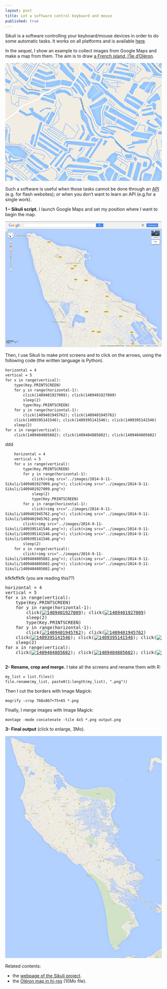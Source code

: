 ```yaml
---
layout: post
title: Let a software control keyboard and mouse
published: true
---
```

Sikuli is a software controlling your keyboard/mouse devices in order to do some automatic tasks. It works on all platforms and is available <a href="http://www.sikuli.org/" target="_blank">here</a>.

In the sequel, I show an example to collect images from Google Maps and make a map from them. The aim is to draw <a href="http://www.ile-oleron-marennes.com/" target="_blank">a French island, l’île d’Oléron</a>.

<img src="../images/2014-9-11-Sikuli/intro_image.png" alt="intro image"/>



Such a software is useful when those tasks cannot be done through an <a href="https://en.wikipedia.org/wiki/Application_programming_interface" target="_blank">API</a> (e.g. for flash websites); or when you don’t want to learn an API (e.g.for a single work).

**1 – Sikuli script.** I launch Google Maps and set my position where I want to begin the map.

<img src="../images/2014-9-11-Sikuli/map_example.png" alt="mapExample"/>

Then, I use Sikuli to make print screens and to click on the arrows, using the following code (the written language is Python).

    horizontal = 4
    vertical = 5
    for x in range(vertical):
        type(Key.PRINTSCREEN)
        for y in range(horizontal-1):     
            click(1409401927009); click(1409401927009)
            sleep(2)
            type(Key.PRINTSCREEN)
        for y in range(horizontal-1):
            click(1409401945762); click(1409401945762)        
        click(1409395141546); click(1409395141546); click(1409395141546)
        sleep(2)
    for x in range(vertical):
        click(1409404805602); click(1409404805602); click(1409404805602)


ddd


```
    horizontal = 4
    vertical = 5
    for x in range(vertical):
        type(Key.PRINTSCREEN)
        for y in range(horizontal-1):     
            click(<img src="../images/2014-9-11-Sikuli/1409401927009.png">); click(<img src="../images/2014-9-11-Sikuli/1409401927009.png">)
            sleep(2)
            type(Key.PRINTSCREEN)
        for y in range(horizontal-1):
            click(<img src="../images/2014-9-11-Sikuli/1409401945762.png">); click(<img src="../images/2014-9-11-Sikuli/1409401945762.png">)        
        click(<img src="../images/2014-9-11-Sikuli/1409395141546.png">); click(<img src="../images/2014-9-11-Sikuli/1409395141546.png">); click(<img src="../images/2014-9-11-Sikuli/1409395141546.png">)
        sleep(2)
    for x in range(vertical):
        click(<img src="../images/2014-9-11-Sikuli/1409404805602.png">); click(<img src="../images/2014-9-11-Sikuli/1409404805602.png">); click(<img src="../images/2014-9-11-Sikuli/1409404805602.png">)
```

		
kfkfkffkfk (you are reading this??)



<pre>horizontal = 4
vertical = 5
for x in range(vertical):
    type(Key.PRINTSCREEN)
    for y in range(horizontal-1):     
        click(<a href="https://ahstat.files.wordpress.com/2014/09/1409401927009.png"><img class=" size-full wp-image-422 alignnone" src="https://ahstat.files.wordpress.com/2014/09/1409401927009.png" alt="1409401927009" width="15" height="17" /></a>); click(<a href="https://ahstat.files.wordpress.com/2014/09/1409401927009.png"><img class=" size-full wp-image-422 alignnone" src="https://ahstat.files.wordpress.com/2014/09/1409401927009.png" alt="1409401927009" width="15" height="17" /></a>)
        sleep(2)
        type(Key.PRINTSCREEN)
    for y in range(horizontal-1):
        click(<a href="https://ahstat.files.wordpress.com/2014/09/1409401945762.png"><img class="alignnone size-full wp-image-423" src="https://ahstat.files.wordpress.com/2014/09/1409401945762.png" alt="1409401945762" width="13" height="16" /></a>); click(<a href="https://ahstat.files.wordpress.com/2014/09/1409401945762.png"><img class="alignnone size-full wp-image-423" src="https://ahstat.files.wordpress.com/2014/09/1409401945762.png" alt="1409401945762" width="13" height="16" /></a>)        
    click(<a href="https://ahstat.files.wordpress.com/2014/09/1409395141546.png"><img class="alignnone size-full wp-image-421" src="https://ahstat.files.wordpress.com/2014/09/1409395141546.png" alt="1409395141546" width="18" height="14" /></a>); click(<a href="https://ahstat.files.wordpress.com/2014/09/1409395141546.png"><img class="alignnone size-full wp-image-421" src="https://ahstat.files.wordpress.com/2014/09/1409395141546.png" alt="1409395141546" width="18" height="14" /></a>); click(<a href="https://ahstat.files.wordpress.com/2014/09/1409395141546.png"><img class="alignnone size-full wp-image-421" src="https://ahstat.files.wordpress.com/2014/09/1409395141546.png" alt="1409395141546" width="18" height="14" /></a>)
    sleep(2)
for x in range(vertical):
    click(<a href="https://ahstat.files.wordpress.com/2014/09/1409404805602.png"><img class="alignnone size-full wp-image-424" src="https://ahstat.files.wordpress.com/2014/09/1409404805602.png" alt="1409404805602" width="13" height="12" /></a>); click(<a href="https://ahstat.files.wordpress.com/2014/09/1409404805602.png"><img class="alignnone size-full wp-image-424" src="https://ahstat.files.wordpress.com/2014/09/1409404805602.png" alt="1409404805602" width="13" height="12" /></a>); click(<a href="https://ahstat.files.wordpress.com/2014/09/1409404805602.png"><img class="alignnone size-full wp-image-424" src="https://ahstat.files.wordpress.com/2014/09/1409404805602.png" alt="1409404805602" width="13" height="12" /></a>)

</pre>


**2- Rename, crop and merge.** I take all the screens and rename them with R:

    my_list = list.files()
    file.rename(my_list, paste0(1:length(my_list), ".png"))

Then I cut the borders with Image Magick:

    mogrify -crop 768x867+75+65 *.png

Finally, I merge images with Image Magick:

    montage -mode concatenate -tile 4x5 *.png output.png

**3- Final output** (click to enlarge, 3Mo).

<a href="../images/2014-9-11-Sikuli/oleron1.png" target="_blank"><img src = "../images/2014-9-11-Sikuli/oleron1.png"></a>

Related contents:
<ul>
	<li>the <a href="http://www.sikuli.org/" target="_blank">webpage of the Sikuli project</a>.</li>
	<li>the <a href="../images/2014-9-11-Sikuli/oleron2.png" target="_blank">Oléron map in hi-res</a> (10Mo file).</li>
</ul>